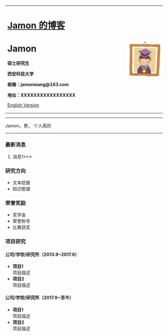 <div>
<table border="0">
  <tr>
    <td width="75%">
      <h1><a href="https://blog.csdn.net/constant_wang">Jamon 的博客</a></h1>
      <h1>Jamon</h1>
      <p><b>硕士研究生</b></p>
      <p><b>西安科技大学</b></p>
      <p><b>邮箱：jamonwang@163.com</b></p>
      <p><b>地址：XXXXXXXXXXXXXXXXX</b></p>
      <p><a href="/index-en.html">English Version</a></p>
    </td>
    <td width="25%">
      <img src="/zhangsan.jpg" width="100%">
    </td>
  </tr>
</table>
</div>

---

Jamon，男， 个人简历

---

### 最新消息
1. 消息1×××

### 研究方向
- 文本挖掘
- 知识图谱

### 荣誉奖励
- 奖学金
- 荣誉称号
- 比赛获奖

### 项目研究
#### 公司/学校/研究所（2013.9~2017.6）
- **项目1**  
项目描述
- **项目2**  
项目描述

#### 公司/学校/研究所（2017.9~至今）
- **项目1**  
项目描述
- **项目2**  
项目描述
